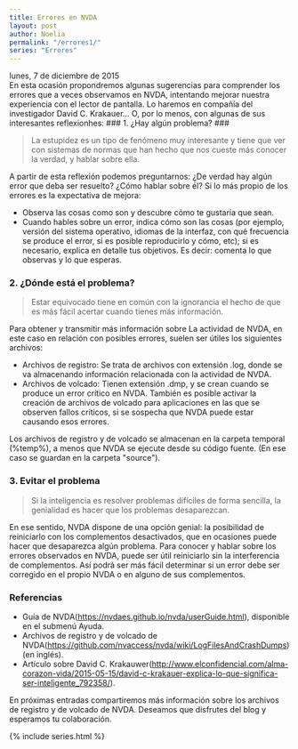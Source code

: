```yaml
---
title: Errores en NVDA
layout: post
author: Noelia
permalink: "/errores1/"
series: "Errores"
---
```

<footer>lunes, 7 de diciembre de 2015</footer>
En esta ocasión propondremos algunas sugerencias para comprender los errores que a veces observamos en NVDA, intentando mejorar nuestra experiencia con el lector de pantalla.
Lo haremos en compañía del investigador David C. Krakauer... O, por lo menos, con algunas de sus interesantes reflexionhes:
### 1. ¿Hay algún problema? ###

> La estupidez es un tipo de fenómeno muy interesante y tiene que ver con sistemas de normas que han hecho que nos cueste más conocer la verdad, y hablar sobre ella.

A partir de esta reflexión podemos preguntarnos:
¿De verdad hay algún error que deba ser resuelto? ¿Cómo hablar sobre él?
Si lo más propio de los errores es la expectativa de mejora:
- Observa las cosas como son y descubre cómo te gustaría que sean.
- Cuando hables sobre un error, indica cómo son las cosas (por ejemplo, versión del sistema operativo, idiomas de la interfaz, con qué frecuencia se produce el error, si es posible reproducirlo y cómo, etc); si es necesario, explica en detalle tus objetivos. Es decir: comenta lo que observas y lo que esperas.

### 2. ¿Dónde está el problema? ###

> Estar equivocado tiene en común con la ignorancia el hecho de que es más fácil acertar cuando tienes más información.

Para obtener y transmitir más información sobre La actividad de NVDA, en este caso en relación con posibles errores, suelen ser útiles los siguientes archivos:

- Archivos de registro: Se trata de archivos con extensión .log, donde se va almacenando información relacionada con la actividad de NVDA.
- Archivos de volcado: Tienen extensión .dmp, y se crean cuando se produce un error crítico en NVDA. También es posible activar la creación de archivos de volcado para aplicaciones en las que se observen fallos críticos, si se sospecha que NVDA puede estar causando esos errores.

Los archivos de registro y de volcado se almacenan en la carpeta temporal (%temp%), a menos que NVDA se ejecute desde su código fuente. (En ese caso se guardan en la carpeta "source").

### 3. Evitar el problema ###

> Si la inteligencia es resolver problemas difíciles de forma sencilla, la genialidad es hacer que los problemas desaparezcan.

En ese sentido, NVDA dispone de una opción genial: la posibilidad de reiniciarlo con los complementos desactivados, que en ocasiones puede hacer que desaparezca algún problema.
Para conocer y hablar sobre los errores observados en NVDA, puede ser útil reiniciarlo sin la interferencia de complementos. Así podrá ser más fácil determinar si un error debe ser corregido en el propio NVDA o en alguno de sus complementos.

### Referencias ###

- Guía de NVDA(https://nvdaes.github.io/nvda/userGuide.html), disponible en el submenú Ayuda.
- Archivos de registro y de volcado de NVDA(https://github.com/nvaccess/nvda/wiki/LogFilesAndCrashDumps) (en inglés).
- Artículo sobre David C. Krakauwer(http://www.elconfidencial.com/alma-corazon-vida/2015-05-15/david-c-krakauer-explica-lo-que-significa-ser-inteligente_792358/).

En próximas entradas compartiremos más información sobre los archivos de registro y de volcado de NVDA.
Deseamos que disfrutes del blog y esperamos tu colaboración.

 {% include series.html %}